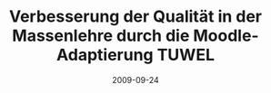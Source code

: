 ---
abstract: ''
authors:
- Marion Scholz
- Martina Seidl
date: '2009-09-24'
featured: false
links:
- name: Publik
  url: https://publik.tuwien.ac.at/showentry.php?ID=178029&lang=2
publication_types:
- '3'
publishDate: '2009-09-24'
specifics: 'Vortrag: 6. Internationale Österreichische MoodleMoot.at, Wien; 24.09.2009
  - 25.09.2009.'
title: Verbesserung der Qualität in der Massenlehre durch die Moodle-Adaptierung TUWEL
url_pdf: ''
---